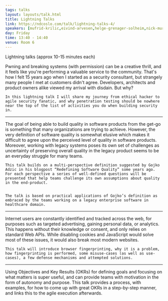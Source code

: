 ```yaml
---
tags: talks
layout: layouts/talk.html
title: Lightning Talks
link: https://ndcoslo.com/talk/lightning-talks-4/
speakers: [mufrid-krilic,eivind-arvesen,helge-grenager-solheim,nick-murison]
day: Friday
time: 13:40 - 14:40
venue: Room 6
---
```

Lightning talks (approx 10-15 minutes each)



	
Pwning and breaking systems (with permission) can be a creative thrill, and it feels like you're performing a valuable service to the community. That's how I felt 15 years ago when I started as a security consultant, but strangely many people I met at customers didn't agree. Developers, architects and product owners alike viewed my arrival with disdain. But why?
	

	In this lightning talk I will share my journey from ethical hacker to agile security fanatic, and why penetration testing should be nowhere near the top of the list of activities you do when building security in.
	

-----------------------------------------------------------------------
	


The goal of being able to build quality in software products from the get-go is something that many organizations are trying to achieve. However, the very definition of software quality is somewhat elusive which makes it difficult to agree upon the perceived level of quality in software products. Moreover, working with legacy systems poses its own set of challenges as uncertainty of preserving overall quality in the legacy product seems to be an everyday struggle for many teams.
	

	This talk builds on a multi-perspective definition suggested by Gojko Adzic in his blogpost “Redefining Software Quality” some years ago. For each perspective a series of well-defined questions will be presented that help teams challenge its own assumptions about quality in the end-product.
	

	The talk is based on practical applications of Gojko’s definition as embraced by the teams working on a legacy enterprise software in healthcare domain.
	

-----------------------------------------------------------------------
	


	

Internet users are constantly identified and tracked across the web, for purposes such as targeted advertising, gaining personal data, or analytics. This happens without their knowledge or consent, and only relies on standard Web APIs. While disabling cookies and JavaScript would solve most of these issues, it would also break most modern websites.

	This talk will introduce browser fingerprinting, why it is a problem, how fingerprinting is performed, some misuse-cases (as well as use-cases), a few defense mechanisms and attempted solutions.
	

-----------------------------------------------------------------------
	



Using Objectives and Key Results (OKRs) for defining goals and focusing on what matters is super useful, and can provide teams with motivation in the form of autonomy and purpose. This talk provides a process, with examples, for how to come up with great OKRs in a step-by-step manner, and links this to the agile execution afterwards.
	
